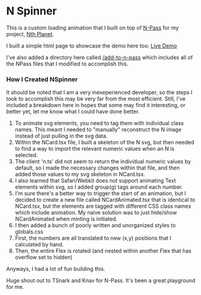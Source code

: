 # N Spinner

This is a custom loading animation that I built on top of [N-Pass](https://github.com/TSnark/n-pass) for my project, [Nth Planet](https://nthpla.net). 

I built a simple html page to showcase the demo here too:
[Live Demo](n-spinner-demo.html)

I've also added a directory here called [/add-to-n-pass](add-to-n-pass) which includes all of the NPass files that I modified to accomplish this.

### How I Created NSpinner
It should be noted that I am a very inexeperienced developer, so the steps I took to accomplish this may be very far from the most efficient. Still, I've included a breakdown here in hopes that some may find it interesting, or better yet, let me know what I could have done better.

1. To animate svg elements, you need to tag them with individual class names. This meant I needed to "manually" reconstruct the N image instead of just pulling in the svg data.
  1. Within the NCard.tsx file, I built a skeleton of the N svg, but then needed to find a way to import the relevant numeric values when an N is selected.
  1. The client 'n.ts' did not seem to return the individual numeric values by default, so I made the necessary changes within that file, and then added those values to my svg skeleton in NCard.tsx.
  1. I also learned that Safari/Webkit does not support animating Text elements within svg, so I added group(g) tags around each number.
1. I'm sure there's a better way to trigger the start of an animation, but I decided to create a new file called NCardAnimated.tsx that is identical to NCard.tsx, but the elements are tagged with different CSS class names which include animation. My naive solution was to just hide/show NCardAnimated when minting is initiated.
1. I then added a bunch of poorly written and unorganized styles to globals.css
  1. First, the numbers are all translated to new (x,y) positions that I calculated by hand.
  1. Then, the entire Flex is rotated (and nested within another Flex that has overflow set to hidden)

Anyways, I had a lot of fun building this. 

Huge shout out to TSnark and Knav for N-Pass. It's been a great playground for me.


